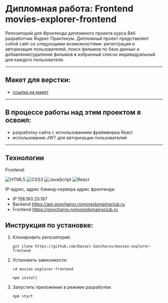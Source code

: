 # Дипломная работа: Frontend movies-explorer-frontend
Репозиторий для Фронтенда дипломного проекта курса Веб разработчик Яндекс Практикум. Дипломный проект представляет собой сайт со следующими возможностями: регистрация и авторизация пользователей, поиск фильмов по базе данных и добавление/удаление фильмов в избранный список индивидуальный для каждого пользователя.

___
## Макет для верстки:
* [ссылка на макет](https://disk.yandex.ru/d/-3HZGNE0Fnonug)
___
## В процессе работы над этим проектом я освоил:
* разработку сайта с использованием фреймворка React
* использование JWT для авторизации пользователей
___
## Технологии
Frontend:

![HTML5](https://img.shields.io/badge/html5-%23E34F26.svg?style=for-the-badge&logo=html5&logoColor=white) ![CSS3](https://img.shields.io/badge/css3-%231572B6.svg?style=for-the-badge&logo=css3&logoColor=white) 	![JavaScript](https://img.shields.io/badge/javascript-%23323330.svg?style=for-the-badge&logo=javascript&logoColor=%23F7DF1E) ![React](https://img.shields.io/badge/react-%2320232a.svg?style=for-the-badge&logo=react&logoColor=%2361DAFB)

IP-адрес, адрес бэкенд-сервера адрес фронтенда:

* IP 158.160.20.187
* Backend https://api.goncharov.nomoredomainsclub.ru
* Frontend https://goncharov.nomoredomainsclub.ru

## Инструкция по установке:

1.  Клонировать репозиторий:

        git clone https://github.com/Daniel-Goncharov/movies-explorer-frontend

2.  Установить зависимости:

        cd movies-explorer-frontend

        npm install

3.  Запустить приложение в режиме разработки:

        npm start
